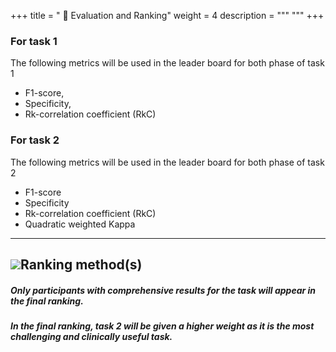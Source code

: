 +++
title = " 🔎 Evaluation and Ranking"
weight = 4
description = """ """
+++



### For task 1

The following metrics will be used in the leader board for both phase of task 1  

*   F1-score,
*   Specificity,
*   Rk-correlation coefficient (RkC)

### For task 2

The following metrics will be used in the leader board for both phase of task 2

*   F1-score
*   Specificity
*   Rk-correlation coefficient (RkC)  
*   Quadratic weighted Kappa
    

* * *

![](https://encrypted-tbn0.gstatic.com/images?q=tbn:ANd9GcTkx6FVxZ3dsF0NJh5Dm24l__x1l0ZS3zkVEQ&usqp=CAU)Ranking method(s)
-------------------------------------------------------------------------------------------------------------------------

##### _Only participants with comprehensive results for the task will appear in the final ranking._

##### _In the final ranking, task 2 will be given a higher weight as it is the most challenging and clinically useful task._